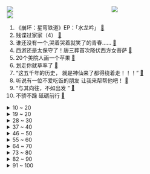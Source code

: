 <div >
	<a style="float:left;width:55%;" href = "https://github.com/anuraghazra/github-readme-stats">
	 <img src = "https://github-readme-stats.vercel.app/api?username=iuuuuuaena&theme=buefy&show_icons=true"/>
	</a>
	<a  style="float:right;width:45%" href = "https://github.com/anuraghazra/github-readme-stats">
	 <img  src="https://github-readme-stats.vercel.app/api/top-langs/?username=anuraghazra&layout=compact"/>
	</a>
	</div>

[![](https://img.shields.io/badge/jxd-@jxdgogogo.xyz-yellowgreen.svg)](https://www.jxdgogogo.xyz)<br>
1. 《崩坏：星穹铁道》EP：「水龙吟」 [:link:](//www.bilibili.com/video/BV1EF411X7PF) <br>
2. 贱谍过家家（4） [:link:](//www.bilibili.com/video/BV1cx4y1d7Yr) <br>
3. 谁还没有一个,哭着哭着就笑了的青春...... [:link:](//www.bilibili.com/video/BV1uM4y1s72J) <br>
4. 西游还是太保守了！唐三葬首次降伏西方女菩萨 [:link:](//www.bilibili.com/video/BV1zh4y1L7zu) <br>
5. 20个美院人画一个苹果 [:link:](//www.bilibili.com/video/BV1mm4y177qU) <br>
6. 划走你就草率了 [:link:](//www.bilibili.com/video/BV1NP411C7sv) <br>
7. “这五千年的历史， 就是神仙来了都得绕着走！！！” [:link:](//www.bilibili.com/video/BV1Ch4y157gB) <br>
8. 听说有一位不爱吃饭的朋友 让我来帮帮他吧！ [:link:](//www.bilibili.com/video/BV1ez4y147gU) <br>
9. “与其向往，不如出发 ” [:link:](//www.bilibili.com/video/BV1NM4y1s7Gz) <br>
10. 不骄不躁 砥砺前行 [:link:](//www.bilibili.com/video/BV1am4y177Lr) <br>
<details>
<summary>10 ~ 20</summary>

11. 【散人】国产民俗恐怖《纸嫁衣5》无间梦境来生戏（P1.旧魇） [:link:](//www.bilibili.com/video/BV11u4y1S77P) <br>
12. 我花了半年时间给猫做了个房子 [:link:](//www.bilibili.com/video/BV1614y197xJ) <br>
13. 下次再有牛我就用骆驼拉 [:link:](//www.bilibili.com/video/BV1au411L7Z7) <br>
14. 我收集了MC所有的纹路模板盔甲!!! [:link:](//www.bilibili.com/video/BV1ku4y1m7ui) <br>
15. 就离谱！美国贫民区敢卖500元一份的炸鸡，究竟有多好吃？ [:link:](//www.bilibili.com/video/BV1jM4y147rf) <br>
16. 挑战华山长空栈道.毫无压力 [:link:](//www.bilibili.com/video/BV1Hh4y1L7d4) <br>
17. 一个人干一乐队的活，你让乐队该怎么活，一曲西游记主题曲《云宫迅音》太惊艳了 [:link:](//www.bilibili.com/video/BV12M4y1W7NZ) <br>
18. 终 极 の 空 投 导 弹 ！【C4快乐阴人流#43】 [:link:](//www.bilibili.com/video/BV1wj411o7v9) <br>
19. 闭关6个月只为重现山海经的光怪陆离，是正片！【狂想山海经】 [:link:](//www.bilibili.com/video/BV1sW4y1d7W2) <br>
</details>
<details>
<summary>19 ~ 20</summary>

20. 飞4000公里，探秘美国新奥尔良烤翅！KFC：你真去啊？ [:link:](//www.bilibili.com/video/BV1pN411S7RA) <br>
21. 斯蒂芬·库里：不容小觑 Stephen Curry: Underrated (2023) 中英字幕 [:link:](//www.bilibili.com/video/BV1Ux4y1d7Aa) <br>
22. 全网寻找这个崩坏3嘉年华上的爱莉希雅！ [:link:](//www.bilibili.com/video/BV1A8411S7mr) <br>
23. 所以你们是哪个作品认识我的呢？！ [:link:](//www.bilibili.com/video/BV1ph4y1L7Yq) <br>
24. 20年前声称只能晒太阳才能玩的游戏 真相竟是骗局 [:link:](//www.bilibili.com/video/BV1kM4y1s78c) <br>
25. 当 代 青 年 幻 想 快 感 现 状 [:link:](//www.bilibili.com/video/BV1Uh4y117dE) <br>
26. 网友问在韩国化不化妆会被区别对待？“段子之神”眷顾的人生问答～ [:link:](//www.bilibili.com/video/BV1wM4y1s7rh) <br>
27. 开箱完全自动变形的钢锁，现在的变形金刚都这么高科技了？【涛哥测评】 [:link:](//www.bilibili.com/video/BV11X4y1Y7Za) <br>
28. 为什么说中国是四大文明古国，因为不起眼的小草也能做衣服，传承两千多年！ [:link:](//www.bilibili.com/video/BV1iW4y1d7kv) <br>
</details>
<details>
<summary>28 ~ 30</summary>

29. 2023夏天最火的男人！火得不顾魏大勋死活 [:link:](//www.bilibili.com/video/BV1f8411U7Tj) <br>
30. 【崩坏3】我 推 的 希 儿 [:link:](//www.bilibili.com/video/BV1Hz4y1474e) <br>
31. 起猛了，看见日本秋叶原有人唱套马杆（社死完整版） [:link:](//www.bilibili.com/video/BV1ck4y157Dk) <br>
32. 关于你们天天搜我身材照这件事 [:link:](//www.bilibili.com/video/BV1Wh4y127u8) <br>
33. 漫 展 抱 大 腿 [:link:](//www.bilibili.com/video/BV1zV4y147UF) <br>
34. 【糖叔】还记得那场，举全国之力的救援吗？致敬中国军人！ [:link:](//www.bilibili.com/video/BV1oF411Q7DB) <br>
35. 6年前震惊全国的“格斗孤儿”事件，《八角笼中》拍得并不好？ [:link:](//www.bilibili.com/video/BV1B14y197UL) <br>
36. 这4个可以拯救打工人的神器，打死也不删！ [:link:](//www.bilibili.com/video/BV1v14y197RS) <br>
37. 第169道菜：法式焦糖布蕾 无需烤箱 [:link:](//www.bilibili.com/video/BV1ak4y157qW) <br>
</details>
<details>
<summary>37 ~ 40</summary>

38. 时隔五年我们一家终于回国啦！辗转30小时全记录！飞机还未落地就哭成泪人！ [:link:](//www.bilibili.com/video/BV1Yu4y1m7Ym) <br>
39. 《我的人间烟火》：杨洋打不过的不止魏大勋 [:link:](//www.bilibili.com/video/BV1Wu4y1S7US) <br>
40. 几分钟带你了解白血病是如何产生的，真不希望有人得这种病 [:link:](//www.bilibili.com/video/BV1fk4y1V7et) <br>
41. 这种到底是谁在谈啊 [:link:](//www.bilibili.com/video/BV1tz4y147oM) <br>
42. 很喜欢极限国度的这首海底食碗米 [:link:](//www.bilibili.com/video/BV1FP411r7Cr) <br>
43. 哈哈哈哈哈谁是卧底 [:link:](//www.bilibili.com/video/BV1oV4y1b7aC) <br>
44. 【伏现生日作】把对面当兵线清了 [:link:](//www.bilibili.com/video/BV17u411L7Ms) <br>
45. 你们的监考老师严格吗？ [:link:](//www.bilibili.com/video/BV17W4y1d7ci) <br>
46. 自古耕战不分家！央视农业探访漠叔 达成了啥合作？ [:link:](//www.bilibili.com/video/BV1tk4y157UV) <br>
</details>
<details>
<summary>46 ~ 50</summary>

47. 热死人，谁还穿搭啊！ [:link:](//www.bilibili.com/video/BV1MF411Q7DP) <br>
48. 【全英讲数学】既然你要求我折磨你，那我就不客气了 [:link:](//www.bilibili.com/video/BV1ZW4y1R7Vd) <br>
49. 【冰冰vlog.010】“特种兵”式打工的一天，整个人都不好了 [:link:](//www.bilibili.com/video/BV1tu411V7XT) <br>
50. 天使是狗头的第九件神装。 [:link:](//www.bilibili.com/video/BV1SN411Y7dG) <br>
51. 真实事件改编，男人刚到美国却被通知国家灭亡了，被困机场9个月 [:link:](//www.bilibili.com/video/BV1Lk4y157Ju) <br>
52. 虚拟女友从游戏里走出来了，我该如何抉择？！ [:link:](//www.bilibili.com/video/BV1TV4y187Xv) <br>
53. 有一种剥了十斤瓜子一下倒嘴里的感觉 [:link:](//www.bilibili.com/video/BV11F411Q7bs) <br>
54. 《喂 喂 喂》 [:link:](//www.bilibili.com/video/BV1Kh4y1L7XC) <br>
55. 【Task果冻】当退役武警在游戏里面变成特遣队员 [:link:](//www.bilibili.com/video/BV1XV411N7b7) <br>
</details>
<details>
<summary>55 ~ 60</summary>

56. 鬼：我看戏也要给钱啊？？？ [:link:](//www.bilibili.com/video/BV1Cc411c7RZ) <br>
57. 三十年前的人工智能，竟在编辑部打杂？《编辑部的故事》P10 [:link:](//www.bilibili.com/video/BV1Cm4y177EJ) <br>
58. 爆肝14天，我重建了第五人格的地图！ [:link:](//www.bilibili.com/video/BV1fW4y1R7Eb) <br>
59. ⚡噼⚡里⚡啪⚡啦⚡ [:link:](//www.bilibili.com/video/BV1b8411S7Fh) <br>
60. 一个挑战不要自律，自动掌控生活|成为生活、商业高手！ [:link:](//www.bilibili.com/video/BV1Dj411d7C6) <br>
61. 入院时神态恍惚，无法站立，恶性胰腺炎，严重贫血，败血症、低蛋白血症、四肢浮肿、恶病质。 [:link:](//www.bilibili.com/video/BV1114y1Q77L) <br>
62. 把浙江金华火腿和云南宣威火腿带给西班牙火腿匠人品鉴，能惊呆老外吗？ [:link:](//www.bilibili.com/video/BV1XP411k78o) <br>
63. “这短短七分钟，看懂的人却花了整整数十年！” [:link:](//www.bilibili.com/video/BV1cW4y1d7dD) <br>
64. 没有手法，只有强度 [:link:](//www.bilibili.com/video/BV1e94y1i7xE) <br>
</details>
<details>
<summary>64 ~ 70</summary>

65. 老师是一代又一代的传承，是情怀更是责任 [:link:](//www.bilibili.com/video/BV18h4y117pp) <br>
66. 跟小狗一起沉浸式颂钵头疗 [:link:](//www.bilibili.com/video/BV1GN411e7mb) <br>
67. 3分钟学会12种无缝转场！新手VLOG旅拍必看 [:link:](//www.bilibili.com/video/BV1T94y1q79b) <br>
68. ⚡反 向 劝 学⚡ [:link:](//www.bilibili.com/video/BV16m4y177vz) <br>
69. 你们要的路人视角，外炸街把自己整不好意思了！ [:link:](//www.bilibili.com/video/BV1nV411K7Lv) <br>
70. 舔了女神足足七年，可她却把你的好当做理所当然，等你找到宝藏女孩，女神却急了【若雪你别后悔】 [:link:](//www.bilibili.com/video/BV1RP411k7Gu) <br>
71. 速度317km/h，羽毛球打爆西瓜！谌龙vs高速摄影机，拍下扣球瞬间！ [:link:](//www.bilibili.com/video/BV1y14y1Q7cR) <br>
72. 京阿尼火灾四周年，终于有审判开庭的消息 [:link:](//www.bilibili.com/video/BV1uM4y147g4) <br>
73. 唱 脸 谱 ！ [:link:](//www.bilibili.com/video/BV1Dh4y1L76n) <br>
</details>
<details>
<summary>73 ~ 80</summary>

74. 《柯南》穷途末路！柯南竟被塞进棺材 送去火化！ [:link:](//www.bilibili.com/video/BV13P411r7hQ) <br>
75. 提高舍友的素质教育 [:link:](//www.bilibili.com/video/BV1yM4y1W72v) <br>
76. 毕业视频错误示范 [:link:](//www.bilibili.com/video/BV158411S7rJ) <br>
77. 世一水来电提醒之今日你提纯了吗？ [:link:](//www.bilibili.com/video/BV1Uu4y1S7SU) <br>
78. 作为著名的兔扒皮，让员工心甘情愿的被剥削 [:link:](//www.bilibili.com/video/BV1694y1i72P) <br>
79. 《生活不是为了赶路》 [:link:](//www.bilibili.com/video/BV1ch4y1L7f8) <br>
80. 命运的齿轮终将转动 于你于我 [:link:](//www.bilibili.com/video/BV17h4y1L7nX) <br>
81. 猫妖和她不争气的妹妹｜国风妆造 [:link:](//www.bilibili.com/video/BV1mF411Q7Sn) <br>
82. 二十年前的电视剧完美讽刺了当今的恋爱脑 [:link:](//www.bilibili.com/video/BV1wh4y127Rt) <br>
</details>
<details>
<summary>82 ~ 90</summary>

83. 原版在此#Super Star模仿，一比一还原完美挑战！#室外版 [:link:](//www.bilibili.com/video/BV16u4y1S7Vc) <br>
84. 陌生人啊！我做到了.......! [:link:](//www.bilibili.com/video/BV1Zx4y1R7yp) <br>
85. "照片三要素就是：人好看，人好看，人好看。你照片拍不好就是模特的问题。" [:link:](//www.bilibili.com/video/BV1KX4y1n7XT) <br>
86. 总有人提醒我 要好好爱自己 [:link:](//www.bilibili.com/video/BV1Zh4y157JE) <br>
87. 在理发店，假装成技师给侄子洗头...差点憋出内伤！ [:link:](//www.bilibili.com/video/BV1oP411k7q3) <br>
88. MC每过5分钟画质就会随机切换！全是文字的材质你见过吗？ [:link:](//www.bilibili.com/video/BV1SV4y1b7An) <br>
89. 盘点steam好评榜前100的游戏！你玩过几个？ [:link:](//www.bilibili.com/video/BV1vu411L7Ka) <br>
90. 王者你不知道的冷知识合集（全英雄） [:link:](//www.bilibili.com/video/BV1hu411L7qX) <br>
91. ⚡幼 儿 园 蹦 迪⚡ [:link:](//www.bilibili.com/video/BV1Uz4y147sa) <br>
</details>
<details>
<summary>91 ~ 100</summary>

92. 一女子去吃700元一位的日料，没想到越吃越饿！ [:link:](//www.bilibili.com/video/BV1FF411X7Zk) <br>
93. 你好，可以去你家给你做饭吗？今天这期想让大家感受到的词是“鲜活”。 [:link:](//www.bilibili.com/video/BV16c411c7a3) <br>
94. 【原神】可莉的小小问题 [:link:](//www.bilibili.com/video/BV1514y1979i) <br>
95. 物 理 滑 块 的 恋 爱 [:link:](//www.bilibili.com/video/BV1a94y1i7Cs) <br>
96. 真有人归还充电宝不看方向啊？ [:link:](//www.bilibili.com/video/BV1ak4y157kz) <br>
97. 来一趟迪士尼 多了个男朋友…… [:link:](//www.bilibili.com/video/BV1Cx4y1R7gR) <br>
98. “人民叫师”讲小学数学 [:link:](//www.bilibili.com/video/BV1u94y1q7BE) <br>
99. 他本是降临人间的天使，却被可怕的人性伤透了心！《绿里奇迹》 [:link:](//www.bilibili.com/video/BV1gP411r7so) <br>
100. 合肥爷爷卖盒饭，12元一份15个菜，素菜随便续，顾客一年吃300天 [:link:](//www.bilibili.com/video/BV1zu4y1S7DM) <br>
</details>
